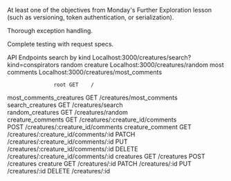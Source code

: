 
  At least one of the objectives from Monday's Further Exploration lesson (such as versioning, token authentication, or serialization).

  Thorough exception handling.

  Complete testing with request specs.


API Endpoints
search by kind Localhost:3000/creatures/search?kind=conspirators
random creature Localhost:3000/creatures/random
most comments Localhost:3000/creatures/most_comments


                   root GET    /                                             
most_comments_creatures GET    /creatures/most_comments          
       search_creatures GET    /creatures/search                  
       random_creatures GET    /creatures/random                    
      creature_comments GET    /creatures/:creature_id/comments    
                        POST   /creatures/:creature_id/comments
       creature_comment GET    /creatures/:creature_id/comments/:id
                        PATCH  /creatures/:creature_id/comments/:id
                        PUT    /creatures/:creature_id/comments/:id
                        DELETE /creatures/:creature_id/comments/:id
              creatures GET    /creatures
                        POST   /creatures
               creature GET    /creatures/:id
                        PATCH  /creatures/:id
                        PUT    /creatures/:id
                        DELETE /creatures/:id                    
